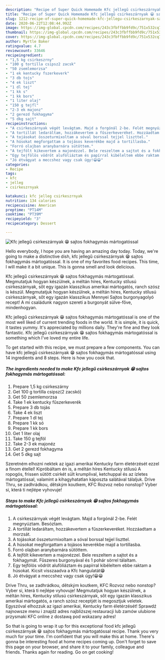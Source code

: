 ```yaml
---
description: "Recipe of Super Quick Homemade Kfc jellegű csirkeszárnyak 😁 sajtos fokhagymás mártogatóssal"
title: "Recipe of Super Quick Homemade Kfc jellegű csirkeszárnyak 😁 sajtos fokhagymás mártogatóssal"
slug: 1212-recipe-of-super-quick-homemade-kfc-jellegu-csirkeszarnyak-sajtos-fokhagymas-martogatossal
date: 2020-06-22T12:08:44.992Z
image: https://img-global.cpcdn.com/recipes/243c3fbffbb9fd9c/751x532cq70/kfc-jellegu-csirkeszarnyak-😁-sajtos-fokhagymas-martogatossal-recept-foto.jpg
thumbnail: https://img-global.cpcdn.com/recipes/243c3fbffbb9fd9c/751x532cq70/kfc-jellegu-csirkeszarnyak-😁-sajtos-fokhagymas-martogatossal-recept-foto.jpg
cover: https://img-global.cpcdn.com/recipes/243c3fbffbb9fd9c/751x532cq70/kfc-jellegu-csirkeszarnyak-😁-sajtos-fokhagymas-martogatossal-recept-foto.jpg
author: Myrtle Baker
ratingvalue: 4.7
reviewcount: 33646
recipeingredient:
- "1,5 kg csirkeszrny"
- "100 g tortilla csipsz2 zacsk"
- "50 zsemlemorzsa"
- "1 ek kentucky fszerkeverk"
- "3 db tojs"
- "4 ek liszt"
- "1 dl tej"
- "1 kk s"
- "1 kk bors"
- "1 liter olaj"
- "150 g tejfl"
- "2-3 ek majonz"
- "2 gerezd fokhagyma"
- "5 dkg sajt"
recipeinstructions:
- "A csirkeszárnyak végét levágtam. Majd a forgónál 2-be. Felét megnyúztam. Besóztam."
- "A tortillát ledaráltam, hozzákevertem a fűszerkeveréket. Hozzáadtam a morzsát."
- "A tojásokat összeturmixoltam a sóval borssal tejjel liszttel."
- "A húsokat megforgattam a tojásos keverékbe majd a tortillasba."
- "Forró olajban aranybarnára sütöttem."
- "A tejfölt kikevertem a majonézzel. Bele reszeltem a sajtot és a fokhagymát. Fűszeres burgonyával és 1 pohár sörrel tálaltam."
- "Egy tejfölös vödröt alufóliáztam és papírral kibéleltem ebbe raktam a húsokat. Kicsit visszaadva a Kfc hangulatát😁"
- "Jó étvágyat a meccshez vagy csak úgy!😀😀"
categories:
- Recipe
tags:
- kfc
- jelleg
- csirkeszrnyak

katakunci: kfc jelleg csirkeszrnyak 
nutrition: 134 calories
recipecuisine: American
preptime: "PT14M"
cooktime: "PT39M"
recipeyield: "3"
recipecategory: Dessert

---
```



![Kfc jellegű csirkeszárnyak 😁 sajtos fokhagymás mártogatóssal](https://img-global.cpcdn.com/recipes/243c3fbffbb9fd9c/751x532cq70/kfc-jellegu-csirkeszarnyak-😁-sajtos-fokhagymas-martogatossal-recept-foto.jpg)

Hello everybody, I hope you are having an amazing day today. Today, we're going to make a distinctive dish, kfc jellegű csirkeszárnyak 😁 sajtos fokhagymás mártogatóssal. It is one of my favorites food recipes. This time, I will make it a bit unique. This is gonna smell and look delicious.

Kfc jellegű csirkeszárnyak 😁 sajtos fokhagymás mártogatóssal. Megmutatjuk hogyan készülnek, a méltán híres, Kentucky stílusú csirkeszárnyak, sőt egy igazán klasszikus amerikai mártogatós, ranch szósz is készül. Megmutatjuk hogyan készülnek, a méltán híres, Kentucky stílusú csirkeszárnyak, sőt egy igazán klasszikus Mennyei Sajtos burgonyagolyó recept! A mi családunk nagyon szereti a burgonyát sülve-főve, mindenhogyan.

Kfc jellegű csirkeszárnyak 😁 sajtos fokhagymás mártogatóssal is one of the most well liked of current trending foods in the world. It is simple, it is quick, it tastes yummy. It's appreciated by millions daily. They're fine and they look fantastic. Kfc jellegű csirkeszárnyak 😁 sajtos fokhagymás mártogatóssal is something which I've loved my entire life.


To get started with this recipe, we must prepare a few components. You can have kfc jellegű csirkeszárnyak 😁 sajtos fokhagymás mártogatóssal using 14 ingredients and 8 steps. Here is how you cook that.

<!--inarticleads1-->

##### The ingredients needed to make Kfc jellegű csirkeszárnyak 😁 sajtos fokhagymás mártogatóssal:

1. Prepare 1,5 kg csirkeszárny
1. Get 100 g tortilla csipsz(2 zacskó)
1. Get 50 zsemlemorzsa
1. Take 1 ek kentucky fűszerkeverék
1. Prepare 3 db tojás
1. Take 4 ek liszt
1. Prepare 1 dl tej
1. Prepare 1 kk só
1. Prepare 1 kk bors
1. Get 1 liter olaj
1. Take 150 g tejföl
1. Take 2-3 ek majonéz
1. Get 2 gerezd fokhagyma
1. Get 5 dkg sajt


Szeretném elhozni nektek az igazi amerikai Kentucky farm életérzését ezzel a finom étellel! Kipróbáltam én is, a méltán híres Kentucky stílusú A ropogós, frissen sütött csirkét sült krumplival, ketchuppal és az ízletes mártogatóssal, valamint a kihagyhatatlan káposzta salátával tálaljuk. Drive Thru, se zadhrádkou, dětským koutkem, KFC Rozvoz nebo nonstop? Vyber si, která ti nejlépe vyhovuje! 

<!--inarticleads2-->

##### Steps to make Kfc jellegű csirkeszárnyak 😁 sajtos fokhagymás mártogatóssal:

1. A csirkeszárnyak végét levágtam. Majd a forgónál 2-be. Felét megnyúztam. Besóztam.
1. A tortillát ledaráltam, hozzákevertem a fűszerkeveréket. Hozzáadtam a morzsát.
1. A tojásokat összeturmixoltam a sóval borssal tejjel liszttel.
1. A húsokat megforgattam a tojásos keverékbe majd a tortillasba.
1. Forró olajban aranybarnára sütöttem.
1. A tejfölt kikevertem a majonézzel. Bele reszeltem a sajtot és a fokhagymát. Fűszeres burgonyával és 1 pohár sörrel tálaltam.
1. Egy tejfölös vödröt alufóliáztam és papírral kibéleltem ebbe raktam a húsokat. Kicsit visszaadva a Kfc hangulatát😁
1. Jó étvágyat a meccshez vagy csak úgy!😀😀


Drive Thru, se zadhrádkou, dětským koutkem, KFC Rozvoz nebo nonstop? Vyber si, která ti nejlépe vyhovuje! Megmutatjuk hogyan készülnek, a méltán híres, Kentucky stílusú csirkeszárnyak, sőt egy igazán klasszikus amerikai mártogatós, a ranch szósz receptjét is megosztjuk veletek. Egyszóval elhozzuk az igazi amerikai, Kentucky farm életérzését! Sprawdź najnowsze menu i znajdź adres najbliższej restauracji lub zamów ulubione przysmaki KFC online z dostawą pod wskazany adres! 

So that is going to wrap it up for this exceptional food kfc jellegű csirkeszárnyak 😁 sajtos fokhagymás mártogatóssal recipe. Thank you very much for your time. I'm confident that you will make this at home. There's gonna be interesting food at home recipes coming up. Don't forget to save this page on your browser, and share it to your family, colleague and friends. Thanks again for reading. Go on get cooking!
